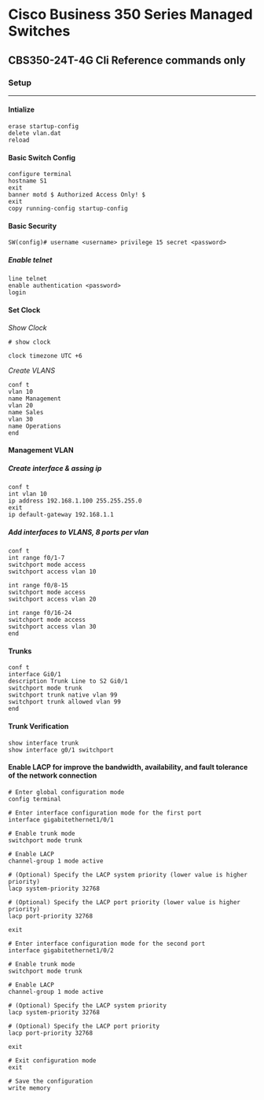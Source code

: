 # Cisco Business 350 Series Managed Switches
## **CBS350-24T-4G Cli Reference commands only**

### Setup
---

#### Intialize
```
erase startup-config
delete vlan.dat
reload
```

#### Basic Switch Config
```
configure terminal
hostname S1
exit
banner motd $ Authorized Access Only! $
exit
copy running-config startup-config
```
#### Basic Security

```
SW(config)# username <username> privilege 15 secret <password>

```
##### Enable telnet
```
line telnet
enable authentication <password>
login
```
#### Set Clock

*Show Clock*

```
# show clock
```

```
clock timezone UTC +6
```

*Create VLANS*
```
conf t
vlan 10
name Management
vlan 20
name Sales
vlan 30
name Operations
end
```
#### Management VLAN
##### Create interface & assing ip 

```
conf t
int vlan 10
ip address 192.168.1.100 255.255.255.0
exit
ip default-gateway 192.168.1.1
```

##### Add interfaces to VLANS, 8 ports per vlan

```
conf t
int range f0/1-7
switchport mode access
switchport access vlan 10

int range f0/8-15
switchport mode access
switchport access vlan 20

int range f0/16-24
switchport mode access
switchport access vlan 30
end
```

#### Trunks

```
conf t
interface Gi0/1
description Trunk Line to S2 Gi0/1
switchport mode trunk
switchport trunk native vlan 99
switchport trunk allowed vlan 99
end
```
#### Trunk Verification
```
show interface trunk
show interface g0/1 switchport
```
#### Enable LACP for improve the bandwidth, availability, and fault tolerance of the network connection

```
# Enter global configuration mode
config terminal

# Enter interface configuration mode for the first port
interface gigabitethernet1/0/1

# Enable trunk mode
switchport mode trunk

# Enable LACP
channel-group 1 mode active

# (Optional) Specify the LACP system priority (lower value is higher priority)
lacp system-priority 32768

# (Optional) Specify the LACP port priority (lower value is higher priority)
lacp port-priority 32768

exit

# Enter interface configuration mode for the second port
interface gigabitethernet1/0/2

# Enable trunk mode
switchport mode trunk

# Enable LACP
channel-group 1 mode active

# (Optional) Specify the LACP system priority
lacp system-priority 32768

# (Optional) Specify the LACP port priority
lacp port-priority 32768

exit

# Exit configuration mode
exit

# Save the configuration
write memory

```